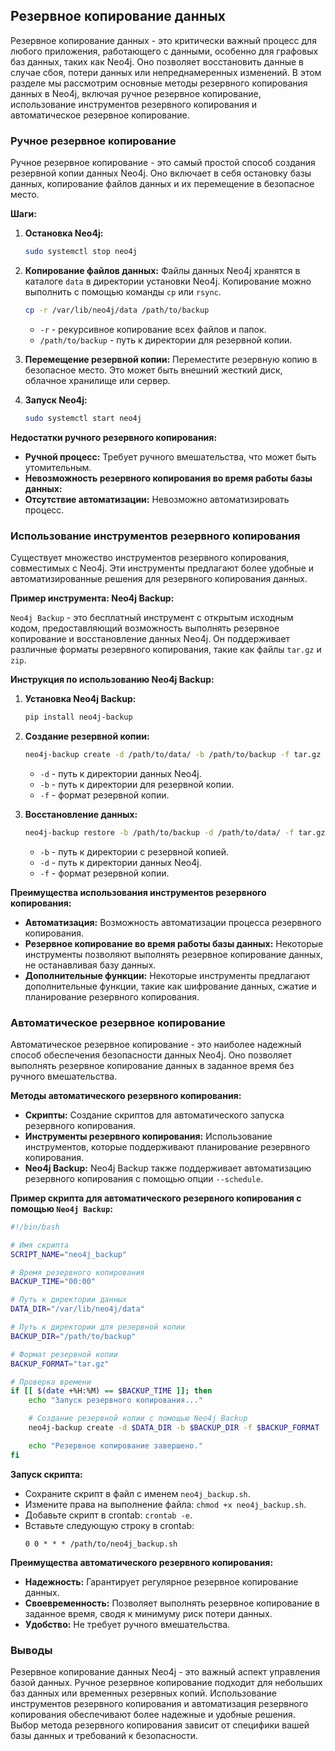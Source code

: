 ## Резервное копирование данных

Резервное копирование данных - это критически важный процесс для любого приложения, работающего с данными, особенно для графовых баз данных, таких как Neo4j. Оно позволяет восстановить данные в случае сбоя, потери данных или непреднамеренных изменений. В этом разделе мы рассмотрим основные методы резервного копирования данных в Neo4j, включая ручное резервное копирование, использование инструментов резервного копирования и автоматическое резервное копирование.

### Ручное резервное копирование

Ручное резервное копирование - это самый простой способ создания резервной копии данных Neo4j. Оно включает в себя остановку базы данных, копирование файлов данных и их перемещение в безопасное место. 

**Шаги:**

1. **Остановка Neo4j:** 
    ```bash
    sudo systemctl stop neo4j
    ```

2. **Копирование файлов данных:** Файлы данных Neo4j хранятся в каталоге `data` в директории установки Neo4j. Копирование можно выполнить с помощью команды `cp` или `rsync`. 
    ```bash
    cp -r /var/lib/neo4j/data /path/to/backup
    ```
    - `-r` - рекурсивное копирование всех файлов и папок.
    - `/path/to/backup` - путь к директории для резервной копии.

3. **Перемещение резервной копии:** Переместите резервную копию в безопасное место. Это может быть внешний жесткий диск, облачное хранилище или сервер.

4. **Запуск Neo4j:** 
    ```bash
    sudo systemctl start neo4j
    ```

**Недостатки ручного резервного копирования:**

- **Ручной процесс:** Требует ручного вмешательства, что может быть утомительным.
- **Невозможность резервного копирования во время работы базы данных:** 
- **Отсутствие автоматизации:** Невозможно автоматизировать процесс.

### Использование инструментов резервного копирования

Существует множество инструментов резервного копирования, совместимых с Neo4j. Эти инструменты предлагают более удобные и автоматизированные решения для резервного копирования данных. 

**Пример инструмента: Neo4j Backup:**

`Neo4j Backup` - это бесплатный инструмент с открытым исходным кодом, предоставляющий возможность выполнять резервное копирование и восстановление данных Neo4j. Он поддерживает различные форматы резервного копирования, такие как файлы `tar.gz` и `zip`.

**Инструкция по использованию Neo4j Backup:**

1. **Установка Neo4j Backup:** 
    ```bash
    pip install neo4j-backup
    ```

2. **Создание резервной копии:** 
    ```bash
    neo4j-backup create -d /path/to/data/ -b /path/to/backup -f tar.gz 
    ```
    - `-d` - путь к директории данных Neo4j.
    - `-b` - путь к директории для резервной копии.
    - `-f` - формат резервной копии.

3. **Восстановление данных:** 
    ```bash
    neo4j-backup restore -b /path/to/backup -d /path/to/data/ -f tar.gz 
    ```
    - `-b` - путь к директории с резервной копией.
    - `-d` - путь к директории данных Neo4j.
    - `-f` - формат резервной копии.

**Преимущества использования инструментов резервного копирования:**

- **Автоматизация:** Возможность автоматизации процесса резервного копирования.
- **Резервное копирование во время работы базы данных:** Некоторые инструменты позволяют выполнять резервное копирование данных, не останавливая базу данных.
- **Дополнительные функции:** Некоторые инструменты предлагают дополнительные функции, такие как шифрование данных, сжатие и планирование резервного копирования.

### Автоматическое резервное копирование

Автоматическое резервное копирование - это наиболее надежный способ обеспечения безопасности данных Neo4j. Оно позволяет выполнять резервное копирование данных в заданное время без ручного вмешательства. 

**Методы автоматического резервного копирования:**

- **Скрипты:** Создание скриптов для автоматического запуска резервного копирования.
- **Инструменты резервного копирования:** Использование инструментов, которые поддерживают планирование резервного копирования.
- **Neo4j Backup:** Neo4j Backup также поддерживает автоматизацию резервного копирования с помощью опции `--schedule`.

**Пример скрипта для автоматического резервного копирования с помощью `Neo4j Backup`:**

```bash
#!/bin/bash

# Имя скрипта
SCRIPT_NAME="neo4j_backup"

# Время резервного копирования
BACKUP_TIME="00:00"

# Путь к директории данных
DATA_DIR="/var/lib/neo4j/data"

# Путь к директории для резервной копии
BACKUP_DIR="/path/to/backup"

# Формат резервной копии
BACKUP_FORMAT="tar.gz"

# Проверка времени
if [[ $(date +%H:%M) == $BACKUP_TIME ]]; then
    echo "Запуск резервного копирования..."

    # Создание резервной копии с помощью Neo4j Backup
    neo4j-backup create -d $DATA_DIR -b $BACKUP_DIR -f $BACKUP_FORMAT

    echo "Резервное копирование завершено."
fi
```

**Запуск скрипта:** 

- Сохраните скрипт в файл с именем `neo4j_backup.sh`.
- Измените права на выполнение файла: `chmod +x neo4j_backup.sh`.
- Добавьте скрипт в crontab: `crontab -e`.
- Вставьте следующую строку в crontab:
    ```
    0 0 * * * /path/to/neo4j_backup.sh
    ```

**Преимущества автоматического резервного копирования:**

- **Надежность:** Гарантирует регулярное резервное копирование данных.
- **Своевременность:** Позволяет выполнять резервное копирование в заданное время, сводя к минимуму риск потери данных.
- **Удобство:** Не требует ручного вмешательства.

### Выводы

Резервное копирование данных Neo4j - это важный аспект управления базой данных. Ручное резервное копирование подходит для небольших баз данных или временных резервных копий. Использование инструментов резервного копирования и автоматизация резервного копирования обеспечивают более надежные и удобные решения. Выбор метода резервного копирования зависит от специфики вашей базы данных и требований к безопасности. 
